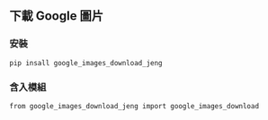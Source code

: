## 下載 Google 圖片
### 安裝
```
pip insall google_images_download_jeng
```
### 含入模組
```
from google_images_download_jeng import google_images_download
```
